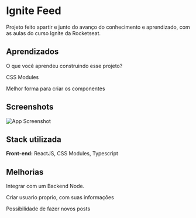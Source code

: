 
# Ignite Feed

Projeto feito apartir e junto do avanço do conhecimento e aprendizado, com as aulas do curso Ignite da Rocketseat.




## Aprendizados

O que você aprendeu construindo esse projeto?

CSS Modules

Melhor forma para criar os componentes


## Screenshots

![App Screenshot](https://imgur.com/HQBv8qs.png)




## Stack utilizada

**Front-end:** ReactJS, CSS Modules, Typescript





## Melhorias

Integrar com um Backend Node.

Criar usuario proprio, com suas informações

Possibilidade de fazer novos posts

